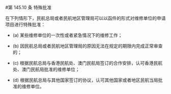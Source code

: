 #第 145.10 条 特殊批准 

在下列情形下，民航总局或者民航地区管理局可以以函件的形式对维修单位的申请项目进行特殊批准：

- (a) 某些维修单位的一次性或者紧急情况下的维修工作；

- (b)  因民航总局或者民航地区管理局的原因无法在规定的期限内完成正常审查的；

- (c) 根据民航总局与香港民航处、澳门民航局签订的合作安排，认可香港民航处、澳门民航局批准的维修单位；

- (d)  根据民航总局与其他国家签订的协议，认可其他国家或者地区民航当局批准的维修单位。
